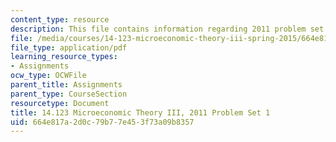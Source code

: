 ```yaml
---
content_type: resource
description: This file contains information regarding 2011 problem set 1.
file: /media/courses/14-123-microeconomic-theory-iii-spring-2015/664e817a2d0c79b77e453f73a09b8357_MIT14_123S15_PSet_1_11.pdf
file_type: application/pdf
learning_resource_types:
- Assignments
ocw_type: OCWFile
parent_title: Assignments
parent_type: CourseSection
resourcetype: Document
title: 14.123 Microeconomic Theory III, 2011 Problem Set 1
uid: 664e817a-2d0c-79b7-7e45-3f73a09b8357
---
```


